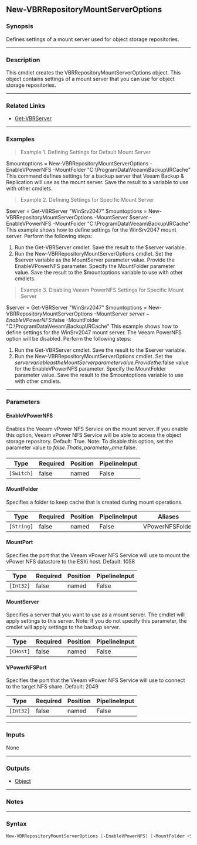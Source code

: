New-VBRRepositoryMountServerOptions
-----------------------------------

### Synopsis
Defines settings of a mount server used for object storage repositories.

---

### Description

This cmdlet creates the VBRRepositoryMountServerOptions object. This object contains settings of a mount server that you can use for object storage repositories.

---

### Related Links
* [Get-VBRServer](Get-VBRServer)

---

### Examples
> Example 1. Defining Settings for Default Mount Server

$mountoptions = New-VBRRepositoryMountServerOptions -EnableVPowerNFS -MountFolder "C:\ProgramData\Veeam\Backup\IRCache\"
This command defines settings for a backup server that Veeam Backup & Replication will use as the mount server. Save the result to a variable to use with other cmdlets.
> Example 2. Defining Settings for Specific Mount Server

$server = Get-VBRServer "WinSrv2047"
$mountoptions = New-VBRRepositoryMountServerOptions -MountServer $server -EnableVPowerNFS -MountFolder "C:\ProgramData\Veeam\Backup\IRCache\"
This example shows how to define settings for the WinSrv2047 mount server.
Perform the following steps:
1. Run the Get-VBRServer cmdlet. Save the result to the $server variable.
2. Run the New-VBRRepositoryMountServerOptions cmdlet. Set the $server variable as the MountServer parameter value. Provide the EnableVPowerNFS parameter. Specify the MountFolder parameter value.
Save the result to the $mountoptions variable to use with other cmdlets.
> Example 3. Disabling Veeam PowerNFS Settings for Specific Mount Server

$server = Get-VBRServer "WinSrv2047"
$mountoptions = New-VBRRepositoryMountServerOptions -MountServer $server -EnableVPowerNFS:$false -MountFolder "C:\ProgramData\Veeam\Backup\IRCache\"
This example shows how to define settings for the WinSrv2047 mount server. The Veeam PowerNFS option will be disabled.
Perform the following steps:
1. Run the Get-VBRServer cmdlet. Save the result to the $server variable.
2. Run the New-VBRRepositoryMountServerOptions cmdlet. Set the $server variable as the MountServer parameter value. Provide the :$false value for the EnableVPowerNFS parameter. Specify the MountFolder parameter value.
Save the result to the $mountoptions variable to use with other cmdlets.

---

### Parameters
#### **EnableVPowerNFS**
Enables the Veeam vPower NFS Service on the mount server. If you enable this option, Veeam vPower NFS Service will be able to access the object storage repository.
Default: True.
Note: To disable this option, set the parameter value to $false. That is, parameter_name:$false.

|Type      |Required|Position|PipelineInput|
|----------|--------|--------|-------------|
|`[Switch]`|false   |named   |False        |

#### **MountFolder**
Specifies a folder to keep cache that is created during mount operations.

|Type      |Required|Position|PipelineInput|Aliases        |
|----------|--------|--------|-------------|---------------|
|`[String]`|false   |named   |False        |VPowerNFSFolder|

#### **MountPort**
Specifies the port that the Veeam vPower NFS Service will use to mount the vPower NFS datastore to the ESXi host.
Default: 1058

|Type     |Required|Position|PipelineInput|
|---------|--------|--------|-------------|
|`[Int32]`|false   |named   |False        |

#### **MountServer**
Specifies a server that you want to use as a mount server. The cmdlet will apply settings to this server.
Note: If you do not specify this parameter, the cmdlet will apply settings to the backup server.

|Type     |Required|Position|PipelineInput|
|---------|--------|--------|-------------|
|`[CHost]`|false   |named   |False        |

#### **VPowerNFSPort**
Specifies the port that the Veeam vPower NFS Service will use to connect to the target NFS share.
Default: 2049

|Type     |Required|Position|PipelineInput|
|---------|--------|--------|-------------|
|`[Int32]`|false   |named   |False        |

---

### Inputs
None

---

### Outputs
* [Object](https://learn.microsoft.com/en-us/dotnet/api/System.Object)

---

### Notes

---

### Syntax
```PowerShell
New-VBRRepositoryMountServerOptions [-EnableVPowerNFS] [-MountFolder <String>] [-MountPort <Int32>] [-MountServer <CHost>] [-VPowerNFSPort <Int32>] [<CommonParameters>]
```
